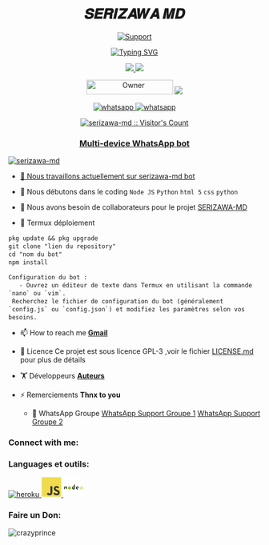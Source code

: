 <h1 align="center">𝑺𝑬𝑹𝑰𝒁𝑨𝑾𝑨 𝑴𝑫</h1>
</p>
<p align="center">
  <a href=https://chat.whatsapp.com/DxOBjdHLovEJQhwRDXPow3https://chat.whatsapp.com/DxOBjdHLovEJQhwRDXPow3">
    <img alt=Support height="350" src="https://telegra.ph/file/e9e6da12c2d02b5227a6e.jpg"> 
    </p>
    <p align="center">
<a href="https://git.io/typing-svg"><img src="https://readme-typing-svg.demolab.com?font=Playfair+Display&weight=500&size=34&duration=3500&pause=1000&color=F7F7F7&center=true&width=435&lines=𝑩𝒊𝒆𝒏𝒗𝒆𝒏𝒖𝒆+𝑪𝒉𝒆𝒛;𝑺𝑬𝑹𝑰𝒁𝑨𝑾𝑨~𝑴𝑫;𝑩𝒐𝒕+𝑾𝒉𝒂𝒕𝒔𝒂𝒑𝒑;𝒎𝒖𝒍𝒕𝒊-𝑭𝒐𝒏𝒄𝒕𝒊𝒐𝒏𝒏𝒆𝒍;𝑫𝒆𝒗𝒆𝒍𝒐𝒑𝒑𝒆+𝑷𝒂𝒓;𝑲𝑬𝑵~𝑽 𝑶𝑭𝑪;𝑪𝑹𝑨𝒁𝒀 𝑷𝑹𝑰𝑵𝑪𝑬;𝑬𝒕;𝑽𝑨𝑻𝑨𝑵𝑻𝑬24;𝑹𝒆𝒂𝒍𝒊𝒔𝒆+𝑳𝒆+19%2F10%2F2023." alt="Typing SVG" /></a>
      
<p align="center">
  <a href="https://github.com/serizawa-md/SERIZAWA/fork">
    <img src="https://github.com/serizawa-md/SERIZAWA/fork/serizawa-md/SERIZAWA?label=Fork&style=social">
    
    
  <a href="https://github.com/serizawa-md/SERIZAWA/stargazers"> 
    <img src="https://img.shields.io/github/stars/serzawa-md?style=social">
  </a>

</p>


<p align="center">
<a href="https://github.com/serizawa-md"><img title="Owner" src="https://img.shields.io/badge/Owner serizaw Organisation-black.svg?style=for-the-badge&logo=github" width="173px" height="29"></a>

 <a href="https://github.com/serizawa-md/SERIZAWA/LICENCE">
<img src='https://img.shields.io/github/license/serizawa-md/SERIZAWA?color=%231e81b0&style=for-the-badge' width="143px">

  <p align="center"> 
  <a aria-label="Join our chats" href=https://chat.whatsapp.com/CmY0THcJCUYEGxLJulhcRVhttps://chat.whatsapp.com/KFe2GEMBZ9eI1bpNVotZOW" target="_blank">
   <img alt="whatsapp" src="https://img.shields.io/badge/Support Group-25D366?style=for-the-badge&logo=whatsapp&logoColor=white" />
    <a aria-label="Join our chats" href="https://chat.whatsapp.com/CmY0THcJCUYEGxLJulhcRV" target="_blank">
   <img alt="whatsapp" src="https://img.shields.io/badge/Public Bot Group-25D366?style=for-the-badge&logo=whatsapp&logoColor=white" />

<p align="center"><img src="https://profile-counter.glitch.me/{serizawa-md}/count.svg" alt="serizawa-md :: Visitor's Count" /></p>
 </p>
<h3 align="center">Multi-device WhatsApp bot</h3>

<p align="left"> <img src="https://komarev.com/ghpvc/?username=serizawa-md&label=Profile%20views&color=0e75b6&style=flat" alt="serizawa-md" /> </p>

- 🔭 Nous travaillons actuellement sur [serizawa-md bot](https://chat.whatsapp.com/DxOBjdHLovEJQhwRDXPow3)

- 🌱 Nous débutons dans le coding `Node JS` `Python` `html 5` `css` `python`

- 🤝 Nous avons besoin de collaborateurs pour le projet  [SERIZAWA-MD](https://github.com/serizawa-md)

- 💬 Termux déploiement
```
pkg update && pkg upgrade
git clone "lien du repository"
cd "nom du bot"
npm install
```
```
Configuration du bot :
   - Ouvrez un éditeur de texte dans Termux en utilisant la commande `nano` ou `vim`.
 Recherchez le fichier de configuration du bot (généralement `config.js` ou `config.json`) et modifiez les paramètres selon vos besoins.
```
- 📫 How to reach me
[**Gmail**](francisvoufo@gmail.com)

- 📄 Licence
  Ce projet est sous licence GPL-3 ,voir le fichier [LICENSE.md](LICENSE.md) pour plus de détails

- 🏋️ Développeurs
  [**Auteurs**](https://github.com/PurpleBooth)
  
- ⚡ Remerciements
  **Thnx to you**

  - 📝 WhatsApp Groupe
    [WhatsApp Support Groupe 1](https://chat.whatsapp.com/B9nJSr7omFPKhXoPfzgQoq)
    [WhatsApp Support Groupe 2](https://chat.whatsapp.com/BoTs9plLd9A0vQjDLgCwKR)

<h3 align="left">Connect with me:</h3>
<p align="left">
</p>

<h3 align="left">Languages et outils:</h3>
<p align="left"> <a href="https://heroku.com" target="_blank" rel="noreferrer"> <img src="https://www.vectorlogo.zone/logos/heroku/heroku-icon.svg" alt="heroku" width="40" height="40"/> </a> <a href="https://developer.mozilla.org/en-US/docs/Web/JavaScript" target="_blank" rel="noreferrer"> <img src="https://raw.githubusercontent.com/devicons/devicon/master/icons/javascript/javascript-original.svg" alt="javascript" width="40" height="40"/> </a> <a href="https://nodejs.org" target="_blank" rel="noreferrer"> <img src="https://raw.githubusercontent.com/devicons/devicon/master/icons/nodejs/nodejs-original-wordmark.svg" alt="nodejs" width="40" height="40"/> </a> </p>

<h3 align="left">Faire un Don:</h3>
<p><a href="https://www.buymeacoffee.com/crazyprince"> <img align="left" src="https://cdn.buymeacoffee.com/buttons/v2/default-yellow.png" height="50" width="210" alt="crazyprince" /></a></p><br><br>
